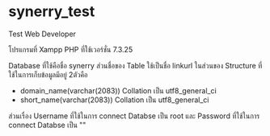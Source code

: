 # synerry_test
Test Web Developer

โปรแกรมที่ Xampp 
PHP ที่ใช้เวอร์ชั่น 7.3.25

Database ที่ใช้คือชื่อ synerry ส่วนชื่อของ Table ใช้เป็นชื่อ linkurl
ในส่วนของ Structure ที่ใช้ในการเก็บข้อมูลมีอยู่ 2ตัวคือ
  - domain_name(varchar(2083))  Collation เป็น utf8_general_ci
  - short_name(varchar(2083))   Collation เป็น utf8_general_ci
  
ส่วนเรื่อง Username ที่ใช้ในการ connect Databse เป็น root และ
Password ที่ใช้ในการ connect Databse เป็น ""
